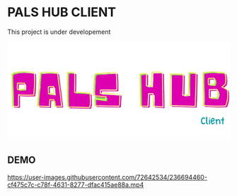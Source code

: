 # PALS HUB CLIENT

This project is under developement


![Logo](https://raw.githubusercontent.com/itxsoumya/images/main/palshubclient.png)

## DEMO

https://user-images.githubusercontent.com/72642534/236694460-cf475c7c-c78f-4631-8277-dfac415ae88a.mp4